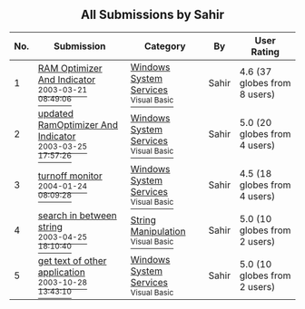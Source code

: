 ﻿<div align="center">

## All Submissions by Sahir 

</div>

No.  | Submission | Category | By   | User Rating
---- | ---------- | -------- | ---- | -----------
1 | [RAM Optimizer And Indicator<br /><sup>2003-03-21 08:49:06</sup>](https://github.com/Planet-Source-Code/sahir-ram-optimizer-and-indicator__1-44149) | [Windows System Services<br /><sup>Visual Basic</sup>](../ByCategory/windows-system-services__1-35.md) | Sahir  | 4.6 (37 globes from 8 users)
2 | [updated RamOptimizer And Indicator<br /><sup>2003-03-25 17:57:26</sup>](https://github.com/Planet-Source-Code/sahir-updated-ramoptimizer-and-indicator__1-44238) | [Windows System Services<br /><sup>Visual Basic</sup>](../ByCategory/windows-system-services__1-35.md) | Sahir  | 5.0 (20 globes from 4 users)
3 | [turnoff monitor<br /><sup>2004-01-24 08:09:28</sup>](https://github.com/Planet-Source-Code/sahir-turnoff-monitor__1-51212) | [Windows System Services<br /><sup>Visual Basic</sup>](../ByCategory/windows-system-services__1-35.md) | Sahir  | 4.5 (18 globes from 4 users)
4 | [search in  between string<br /><sup>2003-04-25 18:10:40</sup>](https://github.com/Planet-Source-Code/sahir-search-in-between-string__1-45054) | [String Manipulation<br /><sup>Visual Basic</sup>](../ByCategory/string-manipulation__1-5.md) | Sahir  | 5.0 (10 globes from 2 users)
5 | [get text of other application<br /><sup>2003-10-28 13:43:10</sup>](https://github.com/Planet-Source-Code/sahir-get-text-of-other-application__1-51612) | [Windows System Services<br /><sup>Visual Basic</sup>](../ByCategory/windows-system-services__1-35.md) | Sahir  | 5.0 (10 globes from 2 users)
